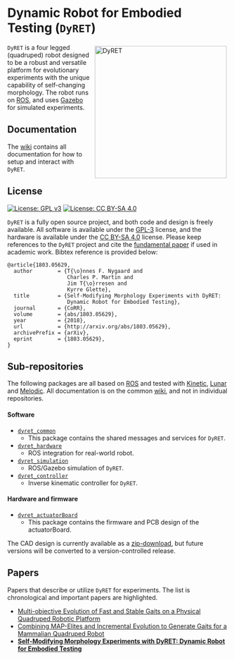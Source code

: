 # Dynamic Robot for Embodied Testing (`DyRET`)
<img src="http://www.robotikk.net/images/dyret_reconfig.gif" alt="DyRET" width="300" align="right" style="margin: 5px"/>

`DyRET` is a four legged (quadruped) robot designed to be a robust and versatile platform for evolutionary experiments with the unique capability of self-changing morphology. The robot runs on [ROS](https://ros.org), and uses [Gazebo](http://gazebosim.org/) for simulated experiments.

## Documentation
The [wiki](https://github.com/dyret-robot/dyret_documentation/wiki)
contains all documentation for how to setup and interact with `DyRET`.

## License
[![License: GPL v3](https://img.shields.io/badge/License-GPL%20v3-blue.svg)](https://www.gnu.org/licenses/gpl-3.0) [![License: CC BY-SA 4.0](https://img.shields.io/badge/License-CC%20BY--SA%204.0-lightgrey.svg)](https://creativecommons.org/licenses/by-sa/4.0/)  

`DyRET` is a fully open source project, and both code and design is freely available. All software is available under the [GPL-3](http://www.gnu.org/licenses/gpl.html) license, and the hardware is available under the [CC BY-SA 4.0](https://creativecommons.org/licenses/by-sa/4.0/) license. Please keep references to the `DyRET` project and cite the [fundamental paper](https://arxiv.org/pdf/1803.05629) if used in academic work. Bibtex reference is provided below:

~~~~~~~~
@article{1803.05629,
  author        = {T{\o}nnes F. Nygaard and
                   Charles P. Martin and
                   Jim T{\o}rresen and
                   Kyrre Glette},
  title         = {Self-Modifying Morphology Experiments with DyRET:
                   Dynamic Robot for Embodied Testing},
  journal       = {CoRR},
  volume        = {abs/1803.05629},
  year          = {2018},
  url           = {http://arxiv.org/abs/1803.05629},
  archivePrefix = {arXiv},
  eprint        = {1803.05629},
}
~~~~~~~~

## Sub-repositories
The following packages are all based on [ROS](https://ros.org) and tested with [Kinetic](https://wiki.ros.org/kinetic), [Lunar](https://wiki.ros.org/lunar/) and [Melodic](https://wiki.ros.org/melodic). All documentation is on the common [wiki](https://github.com/dyret-robot/dyret_documentation/wiki), and not in individual repositories.

#### Software
- [`dyret_common`](https://github.com/dyret-robot/dyret_common)
    - This package contains the shared messages and services for `DyRET`.
- [`dyret_hardware`](https://github.com/dyret-robot/dyret_hardware)
    - ROS integration for real-world robot.
- [`dyret_simulation`](https://github.com/dyret-robot/dyret_simulation)
    - ROS/Gazebo simulation of `DyRET`.
- [`dyret_controller`](https://github.com/dyret-robot/dyret_controller)
    - Inverse kinematic controller for `DyRET`.

#### Hardware and firmware
- [`dyret_actuatorBoard`](https://github.com/dyret-robot/dyret_actuatorBoard)
    - This package contains the firmware and PCB design of the actuatorBoard.

The CAD design is currently available as a [zip-download](http://robotikk.net/sources/cad.zip), but future versions will be converted to a version-controlled release.

## Papers
Papers that describe or utilize `DyRET` for experiments. The list is chronological and important papers are highlighted.

- [Multi-objective Evolution of Fast and Stable Gaits on a Physical Quadruped Robotic Platform](http://heim.ifi.uio.no/kyrrehg/pubs/nygaard-ices2016.pdf)
- [Combining MAP-Elites and Incremental Evolution to Generate Gaits for a Mammalian Quadruped Robot](https://link.springer.com/chapter/10.1007/978-3-319-77538-8_48)
- [**Self-Modifying Morphology Experiments with DyRET: Dynamic Robot for Embodied Testing**](https://arxiv.org/pdf/1803.05629)
